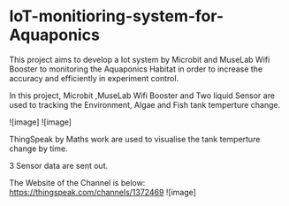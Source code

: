# IoT-monitioring-system-for-Aquaponics

This project aims to develop a Iot system by Microbit and MuseLab Wifi Booster to monitoring the Aquaponics Habitat in order to increase the accuracy and efficiently in experiment control.

In this project, Microbit ,MuseLab Wifi Booster and Two liquid Sensor are used to tracking the Environment, Algae and Fish tank temperture change. 

![image]
![image]

ThingSpeak by Maths work are used to visualise the tank temperture change by time. 

3 Sensor data are sent out.

The Website of the Channel is below:
https://thingspeak.com/channels/1372469
![image]